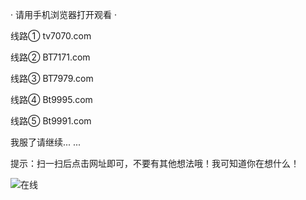 ·  请用手机浏览器打开观看  ·


线路①  	tv7070.com

线路②  	BT7171.com

线路③  	BT7979.com

线路④  	Bt9995.com

线路⑤  	Bt9991.com

我服了请继续... ...


提示：扫一扫后点击网址即可，不要有其他想法哦！我可知道你在想什么！

![在线](https://github.com/raran2018/zuixin/blob/master/Q.png?raw=true)
